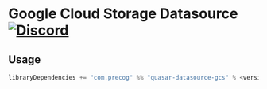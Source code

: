 # Google Cloud Storage Datasource [![Discord](https://img.shields.io/discord/373302030460125185.svg?logo=discord)](https://discord.gg/pSSqJrr)


## Usage

```sbt
libraryDependencies += "com.precog" %% "quasar-datasource-gcs" % <version>
```

